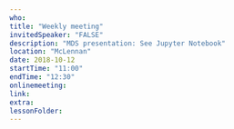 ```yaml
---
who: 
title: "Weekly meeting"
invitedSpeaker: "FALSE"
description: "MDS presentation: See Jupyter Notebook"
location: "McLennan"
date: 2018-10-12
startTime: "11:00"
endTime: "12:30"
onlinemeeting: 
link: 
extra: 
lessonFolder: 
---
```

